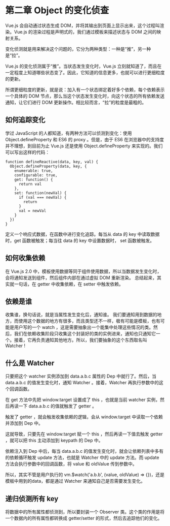 # 第二章 Object 的变化侦查

Vue.js 会自动通过状态生成 DOM，并将其输出到页面上显示出来，这个过程叫渲染。Vue.js 的渲染过程是声明式的，我们通过模板来描述状态与 DOM 之间的映射关系。

变化侦测就是用来解决这个问题的，它分为两种类型：一种是“推”，另一种是“拉”。

Vue.js 的变化侦测属于“推”。当状态发生变化时，Vue.js 立刻就知道了，而且在一定程度上知道哪些状态变了。因此，它知道的信息更多，也就可以进行更细粒度的更新。

所谓更细粒度的更新，就是说：加入有一个状态绑定着好多个依赖，每个依赖表示一个具体的 DOM 节点，那么当这个状态发生变化时，向这个状态的所有依赖发送通知，让它们进行 DOM 更新操作。相比较而言，“拉”的粒度是最粗的。

## 如何追踪变化

学过 JavaScript 的人都知道，有两种方法可以侦测到变化：使用 Object.defineProperty 和 ES6 的 proxy 。但是，由于 ES6 在浏览器中的支持度并不理想，到目前为止 Vue.js 还是使用 Object.defineProperty 来实现的。我们可以写出这样的代码：

```
function defineReactive(data, key, val) {
  Object.defineProperty(data, key, {
    enumerable: true,
    configurable: true,
    get: function() {
      return val
    },
    set: function(newVal) {
      if (val === newVal) {
        return
      }
      val = newVal
    }
  })   
}
```
定义一个响应式数据，在函数中进行变化追踪。每当从 data 的 key 中读取数据时，get 函数被触发；每当往 data 的 key 中设置数据时， set 函数被触发。

## 如何收集依赖

在 Vue.js 2.0 中，模板使用数据等同于组件使用数据，所以当数据发生变化时，会将通知发送到组件，然后组件内部在通过虚拟 DOM 重新渲染。
总结起来，其实就一句话，在 getter 中收集依赖，在 setter 中触发依赖。

## 依赖是谁

收集谁，换句话说，就是当属性发生变化后，通知谁。
我们要通知用到数据的地方，而使用这个数据的地方有很多，而且类型还不一样，极有可能是模板，也有可能是用户写的一个 watch ，这是需要抽象出一个能集中处理这些情况的类。然后，我们在依赖收集阶段只收集这个封装好的类的实例进来，通知也只通知它一个。接着，它再负责通知其他地方。所以，我们要抽象的这个东西取名叫 Watcher !

## 什么是 Watcher

只要把这个 watcher 实例添加到 data.a.b.c 属性的 Dep 中就行了。然后，当 data.a.b.c 的值发生变化时，通知 Watcher 。接着，Watcher 再执行参数中的这个回调函数。

在 get 方法中先把 window.target 设置成了 this ，也就是当前 watcher 实例，然后再读一下 data.a.b.c 的值就触发了 getter 。

触发了 getter ，就会触发收集依赖的逻辑，会从 window.target 中读取一个依赖并添加到 Dep 中。

这就导致，只要先在 window.target 赋一个 this ，然后再读一下值去触发 getter ，就可以把 this 主动添加到 keypath 的 Dep 中。

依赖注入到 Dep 中后，每当 data.a.b.c 的值发生变化时，就会让依赖列表中多有的依赖循环触发 update 方法，也就是 Watcher 中的 update 方法。而 update 方法会执行参数中的回调函数，将 value 和 oldValue 传到参数中。

所以，其实不管是用户执行的 vm.$watch('a.b.b', (value, oldValue) => {})，还是模板中用到的data，都是通过 Watcher 来通知自己是否需要发生变化。

## 递归侦测所有 key

将数据中的所有属性都侦测到，所以要封装一个 Observer 类。这个类的作用是将一个数据内的所有属性都转换成 getter/setter 的形式，然后去追踪他们的变化。